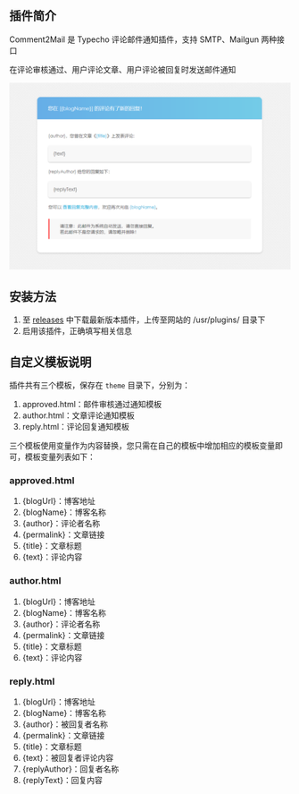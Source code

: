 ## 插件简介

Comment2Mail 是 Typecho 评论邮件通知插件，支持 SMTP、Mailgun 两种接口

在评论审核通过、用户评论文章、用户评论被回复时发送邮件通知

![截图](./mail_screenshot.png)

## 安装方法

1. 至 [releases](https://github.com/ShadowySpirits/Comment2Mail/releases) 中下载最新版本插件，上传至网站的 /usr/plugins/ 目录下
2. 启用该插件，正确填写相关信息

## 自定义模板说明

插件共有三个模板，保存在 `theme` 目录下，分别为：

1. approved.html：邮件审核通过通知模板
2. author.html：文章评论通知模板
3. reply.html：评论回复通知模板

三个模板使用变量作为内容替换，您只需在自己的模板中增加相应的模板变量即可，模板变量列表如下：

### approved.html

1. {blogUrl}：博客地址
2. {blogName}：博客名称
3. {author}：评论者名称
4. {permalink}：文章链接
5. {title}：文章标题
6. {text}：评论内容

### author.html

1. {blogUrl}：博客地址
2. {blogName}：博客名称
3. {author}：评论者名称
4. {permalink}：文章链接
5. {title}：文章标题
6. {text}：评论内容

### reply.html

1. {blogUrl}：博客地址
2. {blogName}：博客名称
3. {author}：被回复者名称
4. {permalink}：文章链接
5. {title}：文章标题
6. {text}：被回复者评论内容
7. {replyAuthor}：回复者名称
8. {replyText}：回复内容
